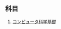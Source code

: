 ## 科目
1. [コンピュータ科学基礎](https://github.com/acpublic/991_AP/wiki/%E3%82%B3%E3%83%B3%E3%83%94%E3%83%A5%E3%83%BC%E3%82%BF%E7%A7%91%E5%AD%A6%E5%9F%BA%E7%A4%8E)
